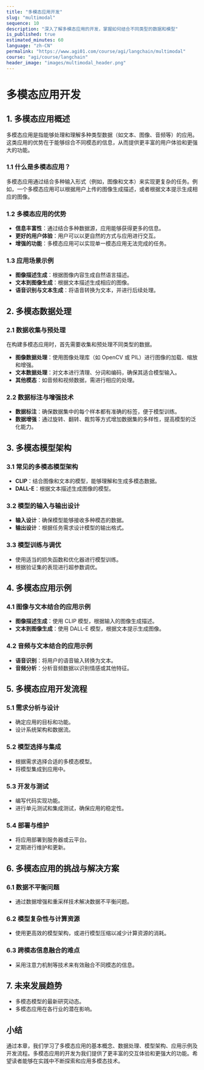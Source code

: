 ```yaml
---
title: "多模态应用开发"
slug: "multimodal"
sequence: 10
description: "深入了解多模态应用的开发，掌握如何结合不同类型的数据和模型"
is_published: true
estimated_minutes: 60
language: "zh-CN"
permalink: "https://www.agi01.com/course/agi/langchain/multimodal"
course: "agi/course/langchain"
header_image: "images/multimodal_header.png"
---
```


# 多模态应用开发

## 1. 多模态应用概述

多模态应用是指能够处理和理解多种类型数据（如文本、图像、音频等）的应用。这类应用的优势在于能够综合不同模态的信息，从而提供更丰富的用户体验和更强大的功能。

### 1.1 什么是多模态应用？

多模态应用通过结合多种输入形式（例如，图像和文本）来实现更复杂的任务。例如，一个多模态应用可以根据用户上传的图像生成描述，或者根据文本提示生成相应的图像。

### 1.2 多模态应用的优势

- **信息丰富性**：通过结合多种数据源，应用能够获得更多的信息。
- **更好的用户体验**：用户可以以更自然的方式与应用进行交互。
- **增强的功能**：多模态应用可以实现单一模态应用无法完成的任务。

### 1.3 应用场景示例

- **图像描述生成**：根据图像内容生成自然语言描述。
- **文本到图像生成**：根据文本描述生成相应的图像。
- **语音识别与文本生成**：将语音转换为文本，并进行后续处理。

## 2. 多模态数据处理

### 2.1 数据收集与预处理

在构建多模态应用时，首先需要收集和预处理不同类型的数据。

- **图像数据处理**：使用图像处理库（如 OpenCV 或 PIL）进行图像的加载、缩放和增强。
- **文本数据处理**：对文本进行清理、分词和编码，确保其适合模型输入。
- **其他模态**：如音频和视频数据，需进行相应的处理。

### 2.2 数据标注与增强技术

- **数据标注**：确保数据集中的每个样本都有准确的标签，便于模型训练。
- **数据增强**：通过旋转、翻转、裁剪等方式增加数据集的多样性，提高模型的泛化能力。

## 3. 多模态模型架构

### 3.1 常见的多模态模型架构

- **CLIP**：结合图像和文本的模型，能够理解和生成多模态数据。
- **DALL-E**：根据文本描述生成图像的模型。

### 3.2 模型的输入与输出设计

- **输入设计**：确保模型能够接收多种模态的数据。
- **输出设计**：根据任务需求设计模型的输出格式。

### 3.3 模型训练与调优

- 使用适当的损失函数和优化器进行模型训练。
- 根据验证集的表现进行超参数调优。

## 4. 多模态应用示例

### 4.1 图像与文本结合的应用示例

- **图像描述生成**：使用 CLIP 模型，根据输入的图像生成描述。
- **文本到图像生成**：使用 DALL-E 模型，根据文本提示生成图像。

### 4.2 音频与文本结合的应用示例

- **语音识别**：将用户的语音输入转换为文本。
- **音频分析**：分析音频数据以识别情感或其他特征。

## 5. 多模态应用开发流程

### 5.1 需求分析与设计

- 确定应用的目标和功能。
- 设计系统架构和数据流。

### 5.2 模型选择与集成

- 根据需求选择合适的多模态模型。
- 将模型集成到应用中。

### 5.3 开发与测试

- 编写代码实现功能。
- 进行单元测试和集成测试，确保应用的稳定性。

### 5.4 部署与维护

- 将应用部署到服务器或云平台。
- 定期进行维护和更新。

## 6. 多模态应用的挑战与解决方案

### 6.1 数据不平衡问题

- 通过数据增强和重采样技术解决数据不平衡问题。

### 6.2 模型复杂性与计算资源

- 使用更高效的模型架构，或进行模型压缩以减少计算资源的消耗。

### 6.3 跨模态信息融合的难点

- 采用注意力机制等技术来有效融合不同模态的信息。

## 7. 未来发展趋势

- 多模态模型的最新研究动态。
- 多模态应用在各行业的潜在影响。

## 小结

通过本章，我们学习了多模态应用的基本概念、数据处理、模型架构、应用示例及开发流程。多模态应用的开发为我们提供了更丰富的交互体验和更强大的功能。希望读者能够在实践中不断探索和应用多模态技术。
